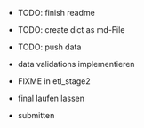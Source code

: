* TODO: finish readme
* TODO: create dict as md-File
* TODO: push data

* data validations implementieren
* FIXME in etl_stage2
* final laufen lassen
* submitten
